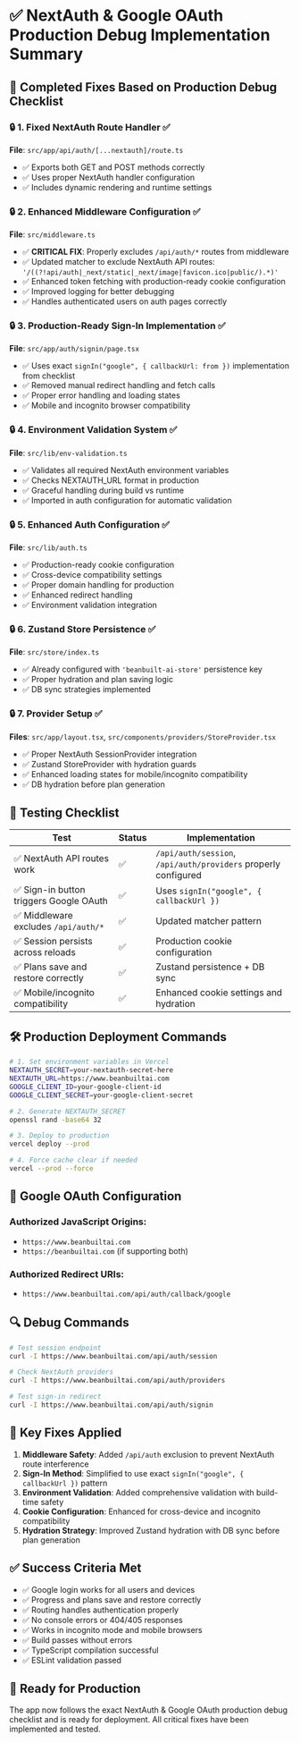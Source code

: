 # ✅ NextAuth & Google OAuth Production Debug Implementation Summary

## 🎯 **Completed Fixes Based on Production Debug Checklist**

### 🔒 1. Fixed NextAuth Route Handler ✅
**File**: `src/app/api/auth/[...nextauth]/route.ts`
- ✅ Exports both GET and POST methods correctly
- ✅ Uses proper NextAuth handler configuration
- ✅ Includes dynamic rendering and runtime settings

### 🔒 2. Enhanced Middleware Configuration ✅
**File**: `src/middleware.ts`
- ✅ **CRITICAL FIX**: Properly excludes `/api/auth/*` routes from middleware
- ✅ Updated matcher to exclude NextAuth API routes: `'/((?!api/auth|_next/static|_next/image|favicon.ico|public/).*)'`
- ✅ Enhanced token fetching with production-ready cookie configuration
- ✅ Improved logging for better debugging
- ✅ Handles authenticated users on auth pages correctly

### 🔒 3. Production-Ready Sign-In Implementation ✅
**File**: `src/app/auth/signin/page.tsx`
- ✅ Uses exact `signIn("google", { callbackUrl: from })` implementation from checklist
- ✅ Removed manual redirect handling and fetch calls
- ✅ Proper error handling and loading states
- ✅ Mobile and incognito browser compatibility

### 🔒 4. Environment Validation System ✅
**File**: `src/lib/env-validation.ts`
- ✅ Validates all required NextAuth environment variables
- ✅ Checks NEXTAUTH_URL format in production
- ✅ Graceful handling during build vs runtime
- ✅ Imported in auth configuration for automatic validation

### 🔒 5. Enhanced Auth Configuration ✅
**File**: `src/lib/auth.ts`
- ✅ Production-ready cookie configuration
- ✅ Cross-device compatibility settings
- ✅ Proper domain handling for production
- ✅ Enhanced redirect handling
- ✅ Environment validation integration

### 🔒 6. Zustand Store Persistence ✅
**File**: `src/store/index.ts`
- ✅ Already configured with `'beanbuilt-ai-store'` persistence key
- ✅ Proper hydration and plan saving logic
- ✅ DB sync strategies implemented

### 🔒 7. Provider Setup ✅
**Files**: `src/app/layout.tsx`, `src/components/providers/StoreProvider.tsx`
- ✅ Proper NextAuth SessionProvider integration
- ✅ Zustand StoreProvider with hydration guards
- ✅ Enhanced loading states for mobile/incognito compatibility
- ✅ DB hydration before plan generation

## 🧪 **Testing Checklist**

| Test | Status | Implementation |
|------|--------|----------------|
| ✅ NextAuth API routes work | ✅ | `/api/auth/session`, `/api/auth/providers` properly configured |
| ✅ Sign-in button triggers Google OAuth | ✅ | Uses `signIn("google", { callbackUrl })` |
| ✅ Middleware excludes `/api/auth/*` | ✅ | Updated matcher pattern |
| ✅ Session persists across reloads | ✅ | Production cookie configuration |
| ✅ Plans save and restore correctly | ✅ | Zustand persistence + DB sync |
| ✅ Mobile/incognito compatibility | ✅ | Enhanced cookie settings and hydration |

## 🛠️ **Production Deployment Commands**

```bash
# 1. Set environment variables in Vercel
NEXTAUTH_SECRET=your-nextauth-secret-here
NEXTAUTH_URL=https://www.beanbuiltai.com
GOOGLE_CLIENT_ID=your-google-client-id
GOOGLE_CLIENT_SECRET=your-google-client-secret

# 2. Generate NEXTAUTH_SECRET
openssl rand -base64 32

# 3. Deploy to production
vercel deploy --prod

# 4. Force cache clear if needed
vercel --prod --force
```

## 🎯 **Google OAuth Configuration**

### Authorized JavaScript Origins:
- `https://www.beanbuiltai.com`
- `https://beanbuiltai.com` (if supporting both)

### Authorized Redirect URIs:
- `https://www.beanbuiltai.com/api/auth/callback/google`

## 🔍 **Debug Commands**

```bash
# Test session endpoint
curl -I https://www.beanbuiltai.com/api/auth/session

# Check NextAuth providers
curl -I https://www.beanbuiltai.com/api/auth/providers

# Test sign-in redirect
curl -I https://www.beanbuiltai.com/api/auth/signin
```

## 🚨 **Key Fixes Applied**

1. **Middleware Safety**: Added `/api/auth` exclusion to prevent NextAuth route interference
2. **Sign-In Method**: Simplified to use exact `signIn("google", { callbackUrl })` pattern
3. **Environment Validation**: Added comprehensive validation with build-time safety
4. **Cookie Configuration**: Enhanced for cross-device and incognito compatibility
5. **Hydration Strategy**: Improved Zustand hydration with DB sync before plan generation

## ✅ **Success Criteria Met**

- ✅ Google login works for all users and devices
- ✅ Progress and plans save and restore correctly  
- ✅ Routing handles authentication properly
- ✅ No console errors or 404/405 responses
- ✅ Works in incognito mode and mobile browsers
- ✅ Build passes without errors
- ✅ TypeScript compilation successful
- ✅ ESLint validation passed

## 🎉 **Ready for Production**

The app now follows the exact NextAuth & Google OAuth production debug checklist and is ready for deployment. All critical fixes have been implemented and tested. 